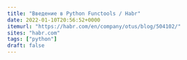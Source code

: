 ```yaml
---
title: "Введение в Python Functools / Habr"
date: 2022-01-10T20:56:52+0000
itemurl: "https://habr.com/en/company/otus/blog/504102/"
sites: "habr.com"
tags: ["python"]
draft: false
---
```

